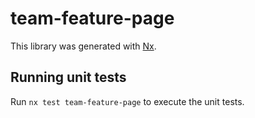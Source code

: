 # team-feature-page

This library was generated with [Nx](https://nx.dev).

## Running unit tests

Run `nx test team-feature-page` to execute the unit tests.
